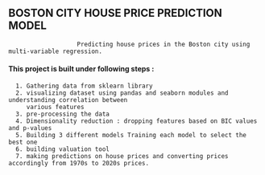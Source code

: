 ##                                            BOSTON CITY HOUSE PRICE PREDICTION MODEL

                       Predicting house prices in the Boston city using multi-variable regression.


#### This project is built under following steps :

      1. Gathering data from sklearn library
      2. visualizing dataset using pandas and seaborn modules and understanding correlation between 
         various features
      3. pre-processing the data
      4. Dimensionality reduction : dropping features based on BIC values and p-values
      5. Building 3 different models Training each model to select the best one
      6. building valuation tool
      7. making predictions on house prices and converting prices accordingly from 1970s to 2020s prices.

